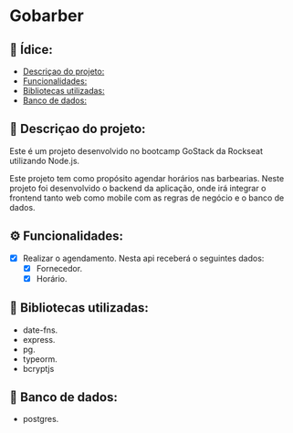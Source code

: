 # Gobarber

## :page_with_curl: Ídice: 
  - [Descriçao do projeto:](#memo-descriçao-do-projeto)
  - [Funcionalidades:](#gear-funcionalidades)
  - [Bibliotecas utilizadas:](#file_folder-bibliotecas-utilizadas)
-  [Banco de dados:](#floppy_disk-banco-de-dados)

## :memo:   Descriçao do projeto:

Este é um projeto desenvolvido no bootcamp GoStack da Rockseat utilizando Node.js.

Este projeto tem como propósito agendar horários nas barbearias.
Neste projeto foi desenvolvido o backend da aplicação, onde irá integrar o frontend tanto web como mobile com as regras de negócio e o banco de dados.


## :gear: Funcionalidades:

- [X] Realizar o agendamento. Nesta api receberá o seguintes dados:
  - [X]  Fornecedor.
  - [x] Horário. 
## :file_folder: Bibliotecas utilizadas: 
- date-fns.
- express.
- pg.
- typeorm.
- bcryptjs
## :floppy_disk: Banco de dados: 
- postgres.

